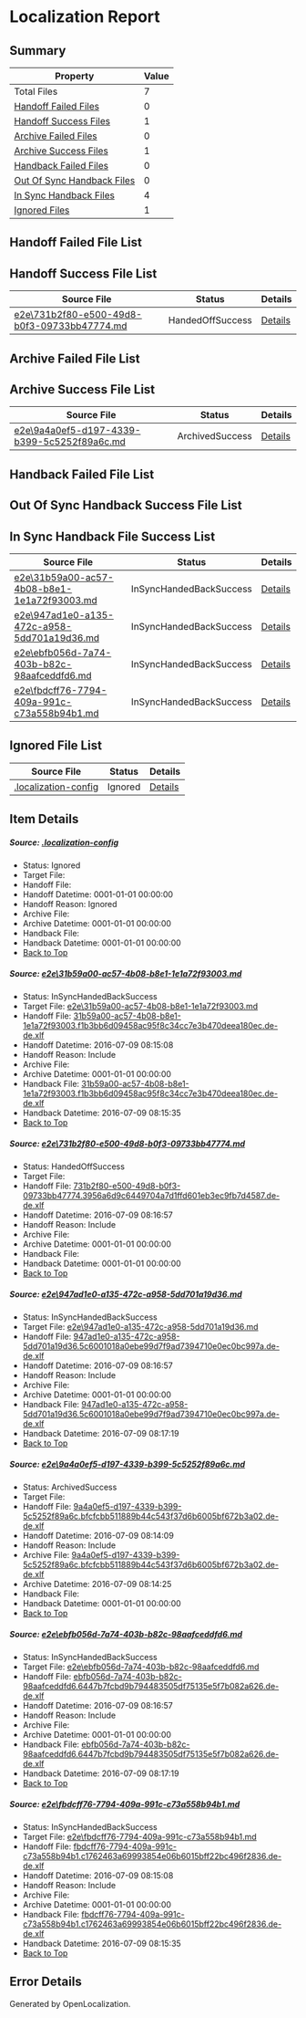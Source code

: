 # <a name='report-top'></a> Localization Report

## Summary
 Property | Value 
 -------- | ----- 
 Total Files | 7
[ Handoff Failed Files ](#handoff-failed-list)| 0
[ Handoff Success Files ](#handoff-success-list)| 1
[ Archive Failed Files ](#archive-failed-list)| 0
[ Archive Success Files ](#archive-success-list)| 1
[ Handback Failed Files ](#handback-failed-list)| 0
[ Out Of Sync Handback Files ](#outofsync-handback-success-list)| 0
[ In Sync Handback Files ](#insync-handback-success-list)| 4
[ Ignored Files ](#ignored-list)| 1

## <a name='handoff-failed-list'></a> Handoff Failed File List

## <a name='handoff-success-list'></a> Handoff Success File List
 Source File | Status | Details 
 ----------- | ------ | ------- 
 [e2e\731b2f80-e500-49d8-b0f3-09733bb47774.md](https://github.com/OpenLocalizationTestOrg/oltest/blob/1fea603491151e700c1806ebc3b2ec0f574abd71/e2e/731b2f80-e500-49d8-b0f3-09733bb47774.md) | HandedOffSuccess | [Details](#49d89aa5eb0913a721530e1c65f8d57625a661ff2)

## <a name='archive-failed-list'></a> Archive Failed File List

## <a name='archive-success-list'></a> Archive Success File List
 Source File | Status | Details 
 ----------- | ------ | ------- 
 [e2e\9a4a0ef5-d197-4339-b399-5c5252f89a6c.md](https://github.com/OpenLocalizationTestOrg/oltest/blob/1167c09a2d4b884efe7e3d65719bf27725de79d8/e2e/9a4a0ef5-d197-4339-b399-5c5252f89a6c.md) | ArchivedSuccess | [Details](#2ac3e02970ca6823e28203f2516ad8b1dea5d5194)

## <a name='handback-failed-list'></a> Handback Failed File List

## <a name='outofsync-handback-success-list'></a> Out Of Sync Handback Success File List

## <a name='insync-handback-success-list'></a> In Sync Handback File Success List
 Source File | Status | Details 
 ----------- | ------ | ------- 
 [e2e\31b59a00-ac57-4b08-b8e1-1e1a72f93003.md](https://github.com/OpenLocalizationTestOrg/oltest/blob/68c2777ef051a00d80c813ec2757dfdd8f61acf8/e2e/31b59a00-ac57-4b08-b8e1-1e1a72f93003.md) | InSyncHandedBackSuccess | [Details](#b15c1bed5052b056cbd1b543e27b880cc23392231)
 [e2e\947ad1e0-a135-472c-a958-5dd701a19d36.md](https://github.com/OpenLocalizationTestOrg/oltest/blob/75bd83bc29c6d0b611ee34a102f03ffbf50e193e/e2e/947ad1e0-a135-472c-a958-5dd701a19d36.md) | InSyncHandedBackSuccess | [Details](#451d060da3f988ec5cfd1b39845d8b28514471e73)
 [e2e\ebfb056d-7a74-403b-b82c-98aafceddfd6.md](https://github.com/OpenLocalizationTestOrg/oltest/blob/bae8fd2a11c0a6ba49d93435e26e8927125df0b0/e2e/ebfb056d-7a74-403b-b82c-98aafceddfd6.md) | InSyncHandedBackSuccess | [Details](#e0623f2245d3d20513c097cf421471f89a6957925)
 [e2e\fbdcff76-7794-409a-991c-c73a558b94b1.md](https://github.com/OpenLocalizationTestOrg/oltest/blob/68c2777ef051a00d80c813ec2757dfdd8f61acf8/e2e/fbdcff76-7794-409a-991c-c73a558b94b1.md) | InSyncHandedBackSuccess | [Details](#fbb686be9451ca09642c70de121264c296531af56)

## <a name='ignored-list'></a> Ignored File List
 Source File | Status | Details 
 ----------- | ------ | ------- 
 [.localization-config](https://github.com/OpenLocalizationTestOrg/oltest/blob/75bd83bc29c6d0b611ee34a102f03ffbf50e193e/.localization-config) | Ignored | [Details](#3d4f252ac210baf56311d7e97dcc2db10974dbd20)

## Item Details
##### <a name='3d4f252ac210baf56311d7e97dcc2db10974dbd20'></a> Source: [.localization-config](https://github.com/OpenLocalizationTestOrg/oltest/blob/75bd83bc29c6d0b611ee34a102f03ffbf50e193e/.localization-config)
* Status: Ignored
* Target File: 
* Handoff File: 
* Handoff Datetime: 0001-01-01 00:00:00
* Handoff Reason: Ignored
* Archive File: 
* Archive Datetime: 0001-01-01 00:00:00
* Handback File: 
* Handback Datetime: 0001-01-01 00:00:00
* [Back to Top](#report-top)

##### <a name='b15c1bed5052b056cbd1b543e27b880cc23392231'></a> Source: [e2e\31b59a00-ac57-4b08-b8e1-1e1a72f93003.md](https://github.com/OpenLocalizationTestOrg/oltest/blob/68c2777ef051a00d80c813ec2757dfdd8f61acf8/e2e/31b59a00-ac57-4b08-b8e1-1e1a72f93003.md)
* Status: InSyncHandedBackSuccess
* Target File: [e2e\31b59a00-ac57-4b08-b8e1-1e1a72f93003.md](https://github.com/OpenLocalizationTestOrg/oltest-dede-fly/blob/8d147b0ddfd2698a4b8872c57926a95e567c68c5/e2e/31b59a00-ac57-4b08-b8e1-1e1a72f93003.md)
* Handoff File: [31b59a00-ac57-4b08-b8e1-1e1a72f93003.f1b3bb6d09458ac95f8c34cc7e3b470deea180ec.de-de.xlf](https://github.com/OpenLocalizationTestOrg/olhandoff-e2e/blob/5c98707fd1635461dbcb9a5e0baf72c63d6c4ea3/ol-handoff/OpenLocalizationTestOrg/oltest-dede-fly/ci/31b59a00-ac57-4b08-b8e1-1e1a72f93003.f1b3bb6d09458ac95f8c34cc7e3b470deea180ec.de-de.xlf)
* Handoff Datetime: 2016-07-09 08:15:08
* Handoff Reason: Include
* Archive File: 
* Archive Datetime: 0001-01-01 00:00:00
* Handback File: [31b59a00-ac57-4b08-b8e1-1e1a72f93003.f1b3bb6d09458ac95f8c34cc7e3b470deea180ec.de-de.xlf](https://github.com/OpenLocalizationTestOrg/olhandback-e2e/blob/f03a53f59aa80336a6db8ed0b4a34a9595de6958/ol-handback/OpenLocalizationTestOrg/oltest-dede-fly/ci/31b59a00-ac57-4b08-b8e1-1e1a72f93003.f1b3bb6d09458ac95f8c34cc7e3b470deea180ec.de-de.xlf)
* Handback Datetime: 2016-07-09 08:15:35
* [Back to Top](#report-top)

##### <a name='49d89aa5eb0913a721530e1c65f8d57625a661ff2'></a> Source: [e2e\731b2f80-e500-49d8-b0f3-09733bb47774.md](https://github.com/OpenLocalizationTestOrg/oltest/blob/1fea603491151e700c1806ebc3b2ec0f574abd71/e2e/731b2f80-e500-49d8-b0f3-09733bb47774.md)
* Status: HandedOffSuccess
* Target File: 
* Handoff File: [731b2f80-e500-49d8-b0f3-09733bb47774.3956a6d9c6449704a7d1ffd601eb3ec9fb7d4587.de-de.xlf](https://github.com/OpenLocalizationTestOrg/olhandoff-e2e/blob/94cd36ff0179eaf963504a21262c589f2b2cf095/ol-handoff/OpenLocalizationTestOrg/oltest-dede-fly/ci/mt/731b2f80-e500-49d8-b0f3-09733bb47774.3956a6d9c6449704a7d1ffd601eb3ec9fb7d4587.de-de.xlf)
* Handoff Datetime: 2016-07-09 08:16:57
* Handoff Reason: Include
* Archive File: 
* Archive Datetime: 0001-01-01 00:00:00
* Handback File: 
* Handback Datetime: 0001-01-01 00:00:00
* [Back to Top](#report-top)

##### <a name='451d060da3f988ec5cfd1b39845d8b28514471e73'></a> Source: [e2e\947ad1e0-a135-472c-a958-5dd701a19d36.md](https://github.com/OpenLocalizationTestOrg/oltest/blob/75bd83bc29c6d0b611ee34a102f03ffbf50e193e/e2e/947ad1e0-a135-472c-a958-5dd701a19d36.md)
* Status: InSyncHandedBackSuccess
* Target File: [e2e\947ad1e0-a135-472c-a958-5dd701a19d36.md](https://github.com/OpenLocalizationTestOrg/oltest-dede-fly/blob/11bccc2a33adb3a0340e7f26efa9f184b4de0a66/e2e/947ad1e0-a135-472c-a958-5dd701a19d36.md)
* Handoff File: [947ad1e0-a135-472c-a958-5dd701a19d36.5c6001018a0ebe99d7f9ad7394710e0ec0bc997a.de-de.xlf](https://github.com/OpenLocalizationTestOrg/olhandoff-e2e/blob/94cd36ff0179eaf963504a21262c589f2b2cf095/ol-handoff/OpenLocalizationTestOrg/oltest-dede-fly/ci/mt/947ad1e0-a135-472c-a958-5dd701a19d36.5c6001018a0ebe99d7f9ad7394710e0ec0bc997a.de-de.xlf)
* Handoff Datetime: 2016-07-09 08:16:57
* Handoff Reason: Include
* Archive File: 
* Archive Datetime: 0001-01-01 00:00:00
* Handback File: [947ad1e0-a135-472c-a958-5dd701a19d36.5c6001018a0ebe99d7f9ad7394710e0ec0bc997a.de-de.xlf](https://github.com/OpenLocalizationTestOrg/olhandback-e2e/blob/392c8bc07f327a65b3162eecf22c79be7edbf055/ol-handback/OpenLocalizationTestOrg/oltest-dede-fly/ci/mt/947ad1e0-a135-472c-a958-5dd701a19d36.5c6001018a0ebe99d7f9ad7394710e0ec0bc997a.de-de.xlf)
* Handback Datetime: 2016-07-09 08:17:19
* [Back to Top](#report-top)

##### <a name='2ac3e02970ca6823e28203f2516ad8b1dea5d5194'></a> Source: [e2e\9a4a0ef5-d197-4339-b399-5c5252f89a6c.md](https://github.com/OpenLocalizationTestOrg/oltest/blob/1167c09a2d4b884efe7e3d65719bf27725de79d8/e2e/9a4a0ef5-d197-4339-b399-5c5252f89a6c.md)
* Status: ArchivedSuccess
* Target File: 
* Handoff File: [9a4a0ef5-d197-4339-b399-5c5252f89a6c.bfcfcbb511889b44c543f37d6b6005bf672b3a02.de-de.xlf](https://github.com/OpenLocalizationTestOrg/olhandoff-e2e/blob/af0bbec5c3d7a2df173b28321d239872fcb54a6a/ol-handoff/OpenLocalizationTestOrg/oltest-dede-fly/ci/ht/9a4a0ef5-d197-4339-b399-5c5252f89a6c.bfcfcbb511889b44c543f37d6b6005bf672b3a02.de-de.xlf)
* Handoff Datetime: 2016-07-09 08:14:09
* Handoff Reason: Include
* Archive File: [9a4a0ef5-d197-4339-b399-5c5252f89a6c.bfcfcbb511889b44c543f37d6b6005bf672b3a02.de-de.xlf](https://github.com/OpenLocalizationTestOrg/olhandoff-e2e/blob/607234a61edd9542504769d8777b2d832a2cf9aa/ol-archive/OpenLocalizationTestOrg/oltest-dede-fly/ci/ht/9a4a0ef5-d197-4339-b399-5c5252f89a6c.bfcfcbb511889b44c543f37d6b6005bf672b3a02.de-de.xlf)
* Archive Datetime: 2016-07-09 08:14:25
* Handback File: 
* Handback Datetime: 0001-01-01 00:00:00
* [Back to Top](#report-top)

##### <a name='e0623f2245d3d20513c097cf421471f89a6957925'></a> Source: [e2e\ebfb056d-7a74-403b-b82c-98aafceddfd6.md](https://github.com/OpenLocalizationTestOrg/oltest/blob/bae8fd2a11c0a6ba49d93435e26e8927125df0b0/e2e/ebfb056d-7a74-403b-b82c-98aafceddfd6.md)
* Status: InSyncHandedBackSuccess
* Target File: [e2e\ebfb056d-7a74-403b-b82c-98aafceddfd6.md](https://github.com/OpenLocalizationTestOrg/oltest-dede-fly/blob/11bccc2a33adb3a0340e7f26efa9f184b4de0a66/e2e/ebfb056d-7a74-403b-b82c-98aafceddfd6.md)
* Handoff File: [ebfb056d-7a74-403b-b82c-98aafceddfd6.6447b7fcbd9b794483505df75135e5f7b082a626.de-de.xlf](https://github.com/OpenLocalizationTestOrg/olhandoff-e2e/blob/94cd36ff0179eaf963504a21262c589f2b2cf095/ol-handoff/OpenLocalizationTestOrg/oltest-dede-fly/ci/mt/ebfb056d-7a74-403b-b82c-98aafceddfd6.6447b7fcbd9b794483505df75135e5f7b082a626.de-de.xlf)
* Handoff Datetime: 2016-07-09 08:16:57
* Handoff Reason: Include
* Archive File: 
* Archive Datetime: 0001-01-01 00:00:00
* Handback File: [ebfb056d-7a74-403b-b82c-98aafceddfd6.6447b7fcbd9b794483505df75135e5f7b082a626.de-de.xlf](https://github.com/OpenLocalizationTestOrg/olhandback-e2e/blob/392c8bc07f327a65b3162eecf22c79be7edbf055/ol-handback/OpenLocalizationTestOrg/oltest-dede-fly/ci/mt/ebfb056d-7a74-403b-b82c-98aafceddfd6.6447b7fcbd9b794483505df75135e5f7b082a626.de-de.xlf)
* Handback Datetime: 2016-07-09 08:17:19
* [Back to Top](#report-top)

##### <a name='fbb686be9451ca09642c70de121264c296531af56'></a> Source: [e2e\fbdcff76-7794-409a-991c-c73a558b94b1.md](https://github.com/OpenLocalizationTestOrg/oltest/blob/68c2777ef051a00d80c813ec2757dfdd8f61acf8/e2e/fbdcff76-7794-409a-991c-c73a558b94b1.md)
* Status: InSyncHandedBackSuccess
* Target File: [e2e\fbdcff76-7794-409a-991c-c73a558b94b1.md](https://github.com/OpenLocalizationTestOrg/oltest-dede-fly/blob/8d147b0ddfd2698a4b8872c57926a95e567c68c5/e2e/fbdcff76-7794-409a-991c-c73a558b94b1.md)
* Handoff File: [fbdcff76-7794-409a-991c-c73a558b94b1.c1762463a69993854e06b6015bff22bc496f2836.de-de.xlf](https://github.com/OpenLocalizationTestOrg/olhandoff-e2e/blob/5c98707fd1635461dbcb9a5e0baf72c63d6c4ea3/ol-handoff/OpenLocalizationTestOrg/oltest-dede-fly/ci/fbdcff76-7794-409a-991c-c73a558b94b1.c1762463a69993854e06b6015bff22bc496f2836.de-de.xlf)
* Handoff Datetime: 2016-07-09 08:15:08
* Handoff Reason: Include
* Archive File: 
* Archive Datetime: 0001-01-01 00:00:00
* Handback File: [fbdcff76-7794-409a-991c-c73a558b94b1.c1762463a69993854e06b6015bff22bc496f2836.de-de.xlf](https://github.com/OpenLocalizationTestOrg/olhandback-e2e/blob/f03a53f59aa80336a6db8ed0b4a34a9595de6958/ol-handback/OpenLocalizationTestOrg/oltest-dede-fly/ci/fbdcff76-7794-409a-991c-c73a558b94b1.c1762463a69993854e06b6015bff22bc496f2836.de-de.xlf)
* Handback Datetime: 2016-07-09 08:15:35
* [Back to Top](#report-top)


## Error Details

Generated by OpenLocalization.
